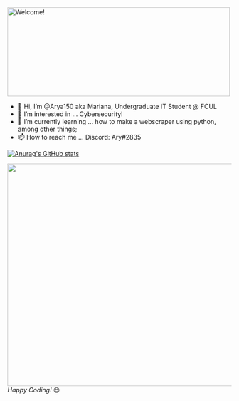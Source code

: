 
<img src="https://i.imgur.com/kLwcZ9O.gif" alt="Welcome!" width="500" height="200"/>



- 👋 Hi, I’m @Arya150 aka Mariana, Undergraduate IT Student @ FCUL
- 👀 I’m interested in ... Cybersecurity!
- 🌱 I’m currently learning ... how to make a webscraper using python, among other things;
- 📫 How to reach me ... Discord: Ary#2835 



[![Anurag's GitHub stats](https://github-readme-stats.vercel.app/api?username=Arya150&show_icons=true&theme=radical)](https://github.com/anuraghazra/github-readme-stats)


<img src="[https://imgur.com/gallery/KxqEFD8](https://imgur.com/gallery/KxqEFD8)" width="550" height="500"/>
<i>Happy Coding!</i> 😊


